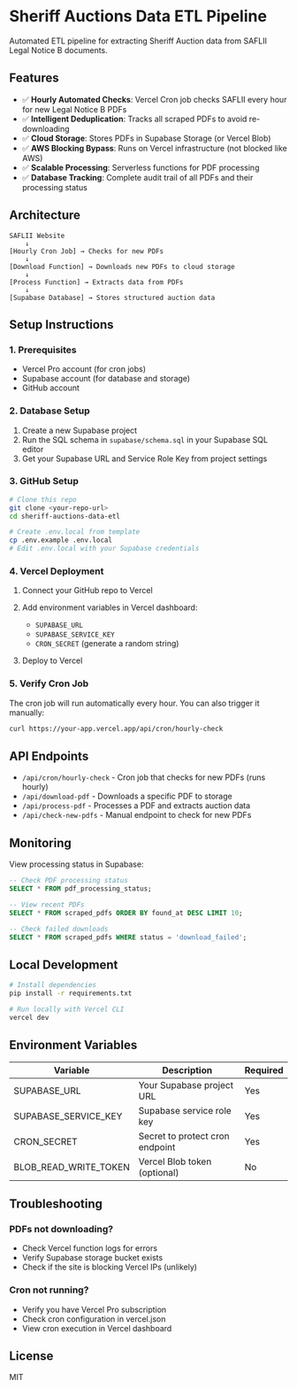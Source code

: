 # Sheriff Auctions Data ETL Pipeline

Automated ETL pipeline for extracting Sheriff Auction data from SAFLII Legal Notice B documents.

## Features

- ✅ **Hourly Automated Checks**: Vercel Cron job checks SAFLII every hour for new Legal Notice B PDFs
- ✅ **Intelligent Deduplication**: Tracks all scraped PDFs to avoid re-downloading
- ✅ **Cloud Storage**: Stores PDFs in Supabase Storage (or Vercel Blob)
- ✅ **AWS Blocking Bypass**: Runs on Vercel infrastructure (not blocked like AWS)
- ✅ **Scalable Processing**: Serverless functions for PDF processing
- ✅ **Database Tracking**: Complete audit trail of all PDFs and their processing status

## Architecture

```
SAFLII Website
    ↓
[Hourly Cron Job] → Checks for new PDFs
    ↓
[Download Function] → Downloads new PDFs to cloud storage
    ↓
[Process Function] → Extracts data from PDFs
    ↓
[Supabase Database] → Stores structured auction data
```

## Setup Instructions

### 1. Prerequisites

- Vercel Pro account (for cron jobs)
- Supabase account (for database and storage)
- GitHub account

### 2. Database Setup

1. Create a new Supabase project
2. Run the SQL schema in `supabase/schema.sql` in your Supabase SQL editor
3. Get your Supabase URL and Service Role Key from project settings

### 3. GitHub Setup

```bash
# Clone this repo
git clone <your-repo-url>
cd sheriff-auctions-data-etl

# Create .env.local from template
cp .env.example .env.local
# Edit .env.local with your Supabase credentials
```

### 4. Vercel Deployment

1. Connect your GitHub repo to Vercel
2. Add environment variables in Vercel dashboard:
   - `SUPABASE_URL`
   - `SUPABASE_SERVICE_KEY`
   - `CRON_SECRET` (generate a random string)

3. Deploy to Vercel

### 5. Verify Cron Job

The cron job will run automatically every hour. You can also trigger it manually:

```bash
curl https://your-app.vercel.app/api/cron/hourly-check
```

## API Endpoints

- `/api/cron/hourly-check` - Cron job that checks for new PDFs (runs hourly)
- `/api/download-pdf` - Downloads a specific PDF to storage
- `/api/process-pdf` - Processes a PDF and extracts auction data
- `/api/check-new-pdfs` - Manual endpoint to check for new PDFs

## Monitoring

View processing status in Supabase:

```sql
-- Check PDF processing status
SELECT * FROM pdf_processing_status;

-- View recent PDFs
SELECT * FROM scraped_pdfs ORDER BY found_at DESC LIMIT 10;

-- Check failed downloads
SELECT * FROM scraped_pdfs WHERE status = 'download_failed';
```

## Local Development

```bash
# Install dependencies
pip install -r requirements.txt

# Run locally with Vercel CLI
vercel dev
```

## Environment Variables

| Variable | Description | Required |
|----------|-------------|----------|
| SUPABASE_URL | Your Supabase project URL | Yes |
| SUPABASE_SERVICE_KEY | Supabase service role key | Yes |
| CRON_SECRET | Secret to protect cron endpoint | Yes |
| BLOB_READ_WRITE_TOKEN | Vercel Blob token (optional) | No |

## Troubleshooting

### PDFs not downloading?
- Check Vercel function logs for errors
- Verify Supabase storage bucket exists
- Check if the site is blocking Vercel IPs (unlikely)

### Cron not running?
- Verify you have Vercel Pro subscription
- Check cron configuration in vercel.json
- View cron execution in Vercel dashboard

## License

MIT